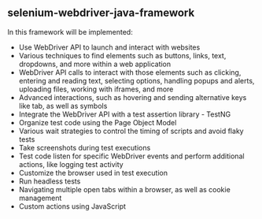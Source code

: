 ## selenium-webdriver-java-framework

In this framework will be implemented:
* Use WebDriver API to launch and interact with websites
* Various techniques to find elements such as buttons, links, text, dropdowns, and more within a web application
* WebDriver API calls to interact with those elements such as clicking, entering and reading text, selecting options, handling popups and alerts, uploading files, working with iframes, and more
* Advanced interactions, such as hovering and sending alternative keys like tab, as well as symbols
* Integrate the WebDriver API with a test assertion library - TestNG
* Organize test code using the Page Object Model  
* Various wait strategies to control the timing of scripts and avoid flaky tests
* Take screenshots during test executions
* Test code listen for specific WebDriver events and perform additional actions, like logging test activity
* Customize the browser used in test execution
* Run headless tests
* Navigating multiple open tabs within a browser, as well as cookie management
* Custom actions using JavaScript